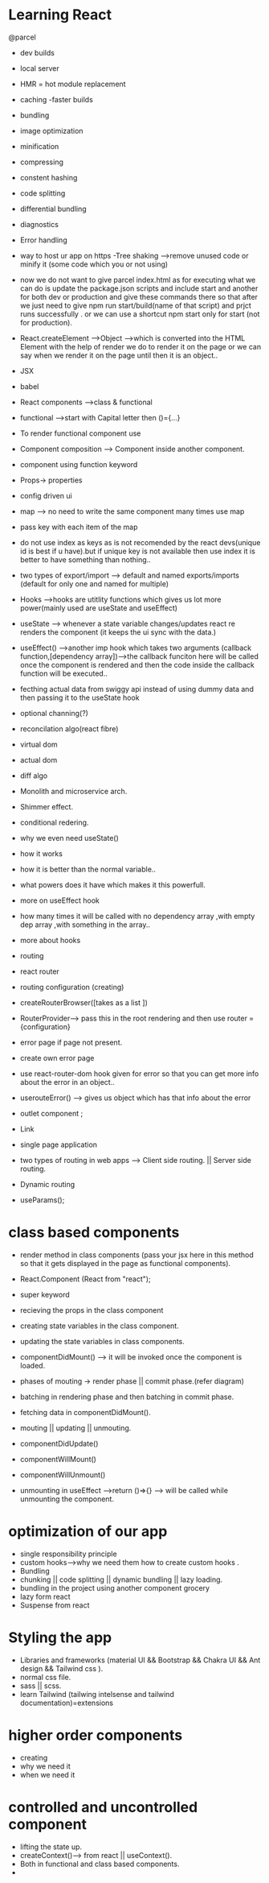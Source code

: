 # Learning React

@parcel

- dev builds
- local server
- HMR = hot module replacement
- caching -faster builds
- bundling
- image optimization
- minification
- compressing
- constent hashing
- code splitting
- differential bundling
- diagnostics
- Error handling
- way to host ur app on https
  -Tree shaking -->remove unused code or minify it (some code which you or not using)

- now we do not want to give parcel index.html as for executing what we can do is update the package.json scripts and include start and another for both dev or production and give these commands there so that after we just need to give npm run start/build(name of that script) and prjct runs successfully . or we can use a shortcut npm start only for start (not for production).

- React.createElement -->Object -->which is converted into the HTML Element with the help of render we do to render it on the page or we can say when we render it on the page until then it is an object..

- JSX

- babel

- React components -->class & functional

- functional -->start with Capital letter then ()={...}

- To render functional component use <nameofthecomponent />

- Component composition --> Component inside another component.

- component using function keyword

- Props-> properties

- config driven ui

- map --> no need to write the same component many times use map

- pass key with each item of the map
- do not use index as keys as is not recomended by the react devs(unique id is best if u have).but if unique key is not available then use index it is better to have something than nothing..
- two types of export/import --> default and named exports/imports (default for only one and named for multiple)

- Hooks -->hooks are utitlity functions which gives us lot more power(mainly used are useState and useEffect)
- useState --> whenever a state variable changes/updates react re renders the component (it keeps the ui sync with the data.)
- useEffect() -->another imp hook which takes two arguments (callback function,[dependency array])-->the callback funciton here will be called once the component is rendered and then the code inside the callback function will be executed..
- fecthing actual data from swiggy api instead of using dummy data and then passing it to the useState hook
- optional channing(?)
- reconcilation algo(react fibre)
- virtual dom
- actual dom
- diff algo
- Monolith and microservice arch.
- Shimmer effect.
- conditional redering.
- why we even need useState()
- how it works
- how it is better than the normal variable..
- what powers does it have which makes it this powerfull.
- more on useEffect hook
- how many times it will be called with no dependency array ,with empty dep array ,with something in the array..
- more about hooks
- routing
- react router
- routing configuration (creating)
- createRouterBrowser([takes as a list ])
- RouterProvider--> pass this in the root rendering and then use router ={configuration}
- error page if page not present.
- create own error page
- use react-router-dom hook given for error so that you can get more info about the error in an object..
- userouteError() --> gives us object which has that info about the error
- outlet component ;
- Link
- single page application
- two types of routing in web apps --> Client side routing. || Server side routing.
- Dynamic routing
- useParams();

# class based components

- render method in class components (pass your jsx here in this method so that it gets displayed in the page as functional components).
- React.Component (React from "react");

- super keyword
- recieving the props in the class component
- creating state variables in the class component.
- updating the state variables in class components.
- componentDidMount() --> it will be invoked once the component is loaded.
- phases of mouting -> render phase || commit phase.(refer diagram)
- batching in rendering phase and then batching in commit phase.
- fetching data in componentDidMount().
- mouting || updating || unmouting.
- componentDidUpdate()
- componentWillMount()
- componentWillUnmount()
- unmounting in useEffect -->return ()=>{} --> will be called while unmounting the component.

# optimization of our app

- single responsibility principle
- custom hooks-->why we need them how to create custom hooks .
- Bundling
- chunking || code splitting || dynamic bundling || lazy loading.
- bundling in the project using another component grocery
- lazy form react
- Suspense from react

# Styling the app

- Libraries and frameworks (material UI && Bootstrap && Chakra UI && Ant design && Tailwind css ).
- normal css file.
- sass || scss.
- learn Tailwind (tailwing intelsense and tailwind documentation)=extensions

# higher order components

- creating
- why we need it
- when we need it

# controlled and uncontrolled component

- lifting the state up.
- createContext()--> from react || useContext().
- Both in functional and class based components.
- 
